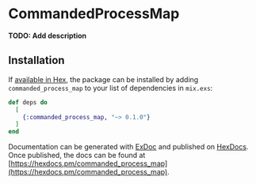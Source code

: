 # CommandedProcessMap

**TODO: Add description**

## Installation

If [available in Hex](https://hex.pm/docs/publish), the package can be installed
by adding `commanded_process_map` to your list of dependencies in `mix.exs`:

```elixir
def deps do
  [
    {:commanded_process_map, "~> 0.1.0"}
  ]
end
```

Documentation can be generated with [ExDoc](https://github.com/elixir-lang/ex_doc)
and published on [HexDocs](https://hexdocs.pm). Once published, the docs can
be found at [https://hexdocs.pm/commanded_process_map](https://hexdocs.pm/commanded_process_map).

